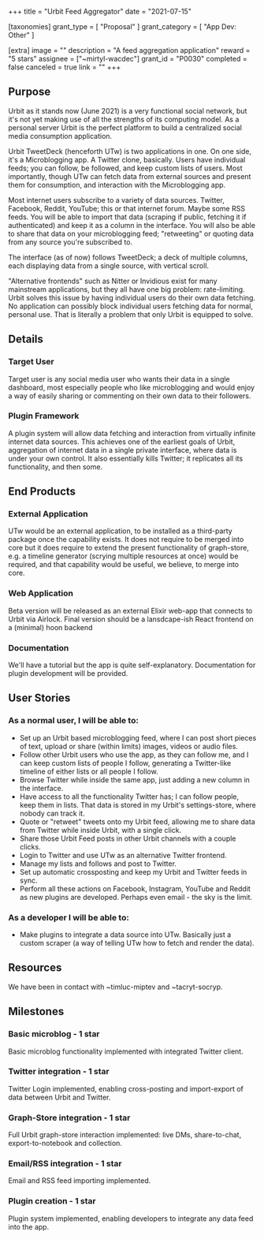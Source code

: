 +++
title = "Urbit Feed Aggregator"
date = "2021-07-15"

[taxonomies]
grant_type = [ "Proposal" ]
grant_category = [ "App Dev: Other" ]

[extra]
image = ""
description = "A feed aggregation application"
reward = "5 stars"
assignee = ["~mirtyl-wacdec"]
grant_id = "P0030"
completed = false
canceled = true
link = ""
+++

## Purpose

Urbit as it stands now (June 2021) is a very functional social network, but it's not yet making use of all the strengths of its computing model.
As a personal server Urbit is the perfect platform to build a centralized social media consumption application.

Urbit TweetDeck (henceforth UTw) is two applications in one. On one side, it's a Microblogging app. A Twitter clone, basically. Users have individual feeds; you can follow, be followed, and keep custom lists of users.
Most importantly, though UTw can fetch data from external sources and present them for consumption, and interaction with the Microblogging app.

Most internet users subscribe to a variety of data sources. Twitter, Facebook, Reddit, YouTube; this or that internet forum. Maybe some RSS feeds.
You will be able to import that data (scraping if public, fetching it if authenticated) and keep it as a column in the interface. You will also be able to share that data on your microblogging feed; "retweeting" or quoting data from any source you're subscribed to.

The interface (as of now) follows TweetDeck; a deck of multiple columns, each displaying data from a single source, with vertical scroll.

"Alternative frontends" such as Nitter or Invidious exist for many mainstream applications, but they all have one big problem: rate-limiting. Urbit solves this issue by having individual users do their own data fetching. No application can possibly block individual users fetching data for normal, personal use. That is literally a problem that only Urbit is equipped to solve.

## Details

### Target User

Target user is any social media user who wants their data in a single dashboard, most especially people who like microblogging and would enjoy a way of easily sharing or commenting on their own data to their followers.

### Plugin Framework

A plugin system will allow data fetching and interaction from virtually infinite internet data sources. This achieves one of the earliest goals of Urbit, aggregation of internet data in a single private interface, where data is under your own control. It also essentially kills Twitter; it replicates all its functionality, and then some.

## End Products

### External Application

UTw would be an external application, to be installed as a third-party package once the capability exists.
It does not require to be merged into core but it does require to extend the present functionality of graph-store, e.g. a timeline generator (scrying multiple resources at once) would be required, and that capability would be useful, we believe, to merge into core.

### Web Application

Beta version will be released as an external Elixir web-app that connects to Urbit via Airlock. Final version should be a lansdcape-ish React frontend on a (minimal) hoon backend

### Documentation

We'll have a tutorial but the app is quite self-explanatory. Documentation for plugin development will be provided.

## User Stories

### As a normal user, I will be able to:

- Set up an Urbit based microblogging feed, where I can post short pieces of text, upload or share (within limits) images, videos or audio files.
- Follow other Urbit users who use the app, as they can follow me, and I can keep custom lists of people I follow, generating a Twitter-like timeline of either lists or all people I follow.
- Browse Twitter while inside the same app, just adding a new column in the interface.
- Have access to all the functionality Twitter has; I can follow people, keep them in lists. That data is stored in my Urbit's settings-store, where nobody can track it.
- Quote or "retweet" tweets onto my Urbit feed, allowing me to share data from Twitter while inside Urbit, with a single click.
- Share those Urbit Feed posts in other Urbit channels with a couple clicks.
- Login to Twitter and use UTw as an alternative Twitter frontend.
- Manage my lists and follows and post to Twitter.
- Set up automatic crossposting and keep my Urbit and Twitter feeds in sync.
- Perform all these actions on Facebook, Instagram, YouTube and Reddit as new plugins are developed. Perhaps even email - the sky is the limit.

### As a developer I will be able to:

- Make plugins to integrate a data source into UTw. Basically just a custom scraper (a way of telling UTw how to fetch and render the data).

## Resources

We have been in contact with ~timluc-miptev and ~tacryt-socryp.

## Milestones

### Basic microblog - 1 star

Basic microblog functionality implemented with integrated Twitter client.

### Twitter integration - 1 star

Twitter Login implemented, enabling cross-posting and import-export of data between Urbit and Twitter.

### Graph-Store integration - 1 star

Full Urbit graph-store interaction implemented: live DMs, share-to-chat, export-to-notebook and collection.

### Email/RSS integration - 1 star

Email and RSS feed importing implemented.

### Plugin creation - 1 star

Plugin system implemented, enabling developers to integrate any data feed into the app.
